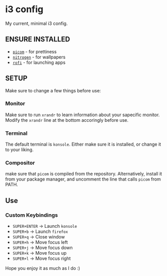 # i3 config

My current, minimal i3 config.

## ENSURE INSTALLED
 * [`picom`](https://github.com/yshui/picom) - for prettiness
 * [`nitrogen`](https://github.com/nitrogen/nitrogen) - for wallpapers
 * [`rofi`](https://github.com/davatorium/rofi) - for launching apps

## SETUP

Make sure to change a few things before use:

### Monitor
Make sure to run `xrandr` to learn information
about your sapecific monitor. Modify the `xrandr`
line at the bottom accoringly before use.

### Terminal
The default terminal is `konsole`. Either make sure
it is installed, or change it to your liking.

### Compositor
make sure that `picom` is compiled from
the repository. Alternatively, install it
from your package manager, and uncomment the
line that calls `picom` from PATH.

## Use

### Custom Keybindings
 * `SUPER+ENTER` -> Launch `konsole`
 * `SUPER+b` -> Launch `firefox`
 * `SUPER+q` -> Close window
 * `SUPER+h` -> Move focus left
 * `SUPER+j` -> Move focus down
 * `SUPER+k` -> Move focus up
 * `SUPER+l` -> Move focus right

Hope you enjoy it as much as I do :)

